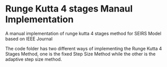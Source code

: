 # Runge Kutta 4 stages Manaul Implementation
 A manual implementation of runge kutta 4 stages method for SEIRS Model based on IEEE Journal

 The code folder has two different ways of implementing the Runge Kutta 4 Stages Method, one is the fixed Step Size Method while the other is the adaptive step size method.

 
